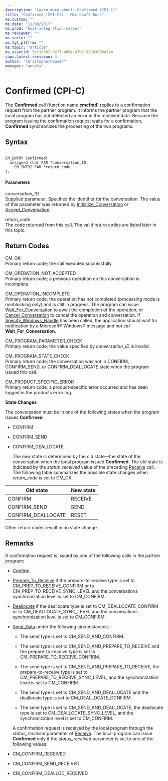 ```yaml
---
description: "Learn more about: Confirmed (CPI-C)"
title: "Confirmed (CPI-C)2 | Microsoft Docs"
ms.custom: ""
ms.date: "11/30/2017"
ms.prod: "host-integration-server"
ms.reviewer: ""
ms.suite: ""
ms.tgt_pltfrm: ""
ms.topic: "article"
ms.assetid: 3ec1d382-8ef7-4064-a7b7-90203096a54b
caps.latest.revision: 3
author: "christopherhouser"
manager: "anneta"
---
```

# Confirmed (CPI-C)
The **Confirmed** call (function name **cmcfmd**) replies to a confirmation request from the partner program. It informs the partner program that the local program has not detected an error in the received data. Because the program issuing the confirmation request waits for a confirmation, **Confirmed** synchronizes the processing of the two programs.  

## Syntax  

```  

CM_ENTRY Confirmed(   
  unsigned char FAR *conversation_ID,    
    CM_INT32 FAR *return_code              
);  
```  

#### Parameters  
 *conversation_ID*  
 Supplied parameter. Specifies the identifier for the conversation. The value of this parameter was returned by [Initialize_Conversation](../core/initialize-conversation-cpi-c-1.md) or [Accept_Conversation](../core/accept-conversation-cpi-c-2.md).  

 *return_code*  
 The code returned from this call. The valid return codes are listed later in this topic.  

## Return Codes  
 CM_OK  
 Primary return code; the call executed successfully.  

 CM_OPERATION_NOT_ACCEPTED  
 Primary return code; a previous operation on this conversation is incomplete.  

 CM_OPERATION_INCOMPLETE  
 Primary return code; the operation has not completed (processing mode is nonblocking only) and is still in progress. The program can issue [Wait_For_Conversation](../core/wait-for-conversation-cpi-c-1.md) to await the completion of the operation, or [Cancel_Conversation](../core/cancel-conversation-cpi-c-2.md) to cancel the operation and conversation. If [Specify_Windows_Handle](../core/specify-windows-handle-cpi-c-2.md) has been called, the application should wait for notification by a Microsoft® Windows® message and not call **Wait_For_Conversation**.  

 CM_PROGRAM_PARAMETER_CHECK  
 Primary return code; the value specified by *conversation_ID* is invalid.  

 CM_PROGRAM_STATE_CHECK  
 Primary return code; the conversation was not in CONFIRM, CONFIRM_SEND, or CONFIRM_DEALLOCATE state when the program issued this call.  

 CM_PRODUCT_SPECIFIC_ERROR  
 Primary return code; a product-specific error occurred and has been logged in the products error log.  

 **State Changes**  

 The conversation must be in one of the following states when the program issues **Confirmed**:  

- CONFIRM  

- CONFIRM_SEND  

- CONFIRM_DEALLOCATE  

  The new state is determined by the old state—the state of the conversation when the local program issued **Confirmed**. The old state is indicated by the *status_received* value of the preceding [Receive](../core/receive-cpi-c-2.md) call. The following table summarizes the possible state changes when *return_code* is set to CM_OK.  

|Old state|New state|  
|---------------|---------------|  
|CONFIRM|RECEIVE|  
|CONFIRM_SEND|SEND|  
|CONFIRM_DEALLOCATE|RESET|  

 Other return codes result in no state change.  

## Remarks  
 A confirmation request is issued by one of the following calls in the partner program:  

- [Confirm](../core/confirm-cpi-c-2.md).  

- [Prepare_To_Receive](../core/prepare-to-receive-cpi-c-1.md) if the prepare-to-receive type is set to CM_PREP_TO_RECEIVE_CONFIRM or to CM_PREP_TO_RECEIVE_SYNC_LEVEL and the conversations synchronization level is set to CM_CONFIRM.  

- [Deallocate](../core/deallocate-cpi-c-1.md) if the deallocate type is set to CM_DEALLOCATE_CONFIRM or to CM_DEALLOCATE_SYNC_LEVEL and the conversations synchronization level is set to CM_CONFIRM.  

- [Send_Data](../core/send-data-cpi-c-2.md) under the following circumstances:  

  -   The send type is set to CM_SEND_AND_CONFIRM.  

  -   The send type is set to CM_SEND_AND_PREPARE_TO_RECEIVE and the prepare-to-receive type is set to CM_PREPARE_TO_RECEIVE_CONFIRM.  

  -   The send type is set to CM_SEND_AND_PREPARE_TO_RECEIVE, the prepare-to-receive type is set to CM_PREPARE_TO_RECEIVE_SYNC_LEVEL, and the synchronization level is set to CM_CONFIRM.  

  -   The send type is set to CM_SEND_AND_DEALLOCATE and the deallocate type is set to CM_DEALLOCATE_CONFIRM.  

  -   The send type is set to CM_SEND_AND_DEALLOCATE, the deallocate type is set to CM_DEALLOCATE_SYNC_LEVEL, and the synchronization level is set to CM_CONFIRM.  

  A confirmation request is received by the local program through the *status_received* parameter of [Receive](../core/receive-cpi-c-2.md). The local program can issue **Confirmed** only if the *status_received* parameter is set to one of the following values:  

- CM_CONFIRM_RECEIVED  

- CM_CONFIRM_SEND_RECEIVED  

- CM_CONFIRM_DEALLOC_RECEIVED
